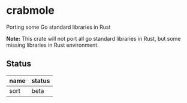 # crabmole
Porting some Go standard libraries in Rust

**Note:** This crate will not port all go standard libraries in Rust, but some missing libraries in Rust environment.


## Status
| name | status |
|------|--------|
| sort |  beta  |
